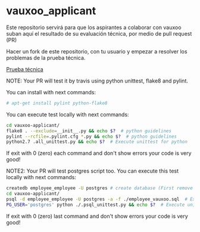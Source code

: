 vauxoo_applicant
================

Este repositorio servirá para que los aspirantes a colaborar con vauxoo suban aquí el resultado de su evaluación técnica, por medio de pull request (PR)

Hacer un fork de este repositorio, con tu usuario y empezar a resolver los problemas de la prueba técnica.

[Prueba técnica](https://docs.google.com/forms/d/1yK7JNVM7kUchQrfU5hMEs3pqurvvR92VeXb-hUR7OP8/viewform?usp=send_form)

NOTE: Your PR will test it by travis using python unittest, flake8 and pylint.

You can install with next commands:

```bash
# apt-get install pylint python-flake8
```
You can execute test locally with next commands:
```bash
cd vauxoo-applicant/
flake8 . --exclude=__init__.py && echo $?  # python guidelines
pylint --rcfile=.pylint.cfg *.py && echo $?  # python guidelines
python2.7 .all_unittest.py && echo $?  # Execute unittest for python
```
If exit with 0 (zero) each command and don't show errors your code is very good!

NOTE2: Your PR will test postgres script too.
You can execute this test locally with next commands:
```bash
createdb employee_employee -U postgres # create database (First remove if exists with "dropdb employee_employee")
cd vauxoo-applicant/
psql -d employee_employee -U postgres -a -f ./employee_vauxoo.sql  # Execute sql file.
PG_USER='postgres' python ./.psql_unittest.py && echo $?  # Execute unittest for postgresql.
```
If exit with 0 (zero) last command and don't show errors your code is very good!
